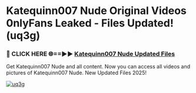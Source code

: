 # Katequinn007 Nude Original Videos 0nlyFans Leaked - Files Updated! (uq3g)

<h3>🔴 CLICK HERE 🌐==►► <a href="https://tinyurl.com/yc6ubb5a" rel="nofollow">Katequinn007 Nude Updated Files</a></h3>

Get Katequinn007 Nude and all content. Now you can access all videos and pictures of Katequinn007 Nude. New Updated Files 2025!

[![uq3g](https://i.imgur.com/7eu0CRL.gif)](https://tinyurl.com/yc6ubb5a)
